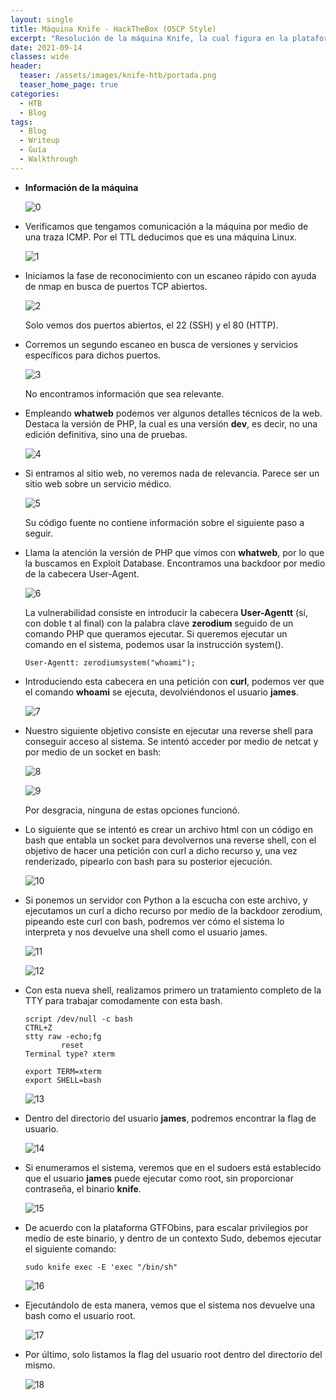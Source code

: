 ```yaml
---
layout: single
title: Máquina Knife - HackTheBox (OSCP Style)
excerpt: "Resolución de la máquina Knife, la cual figura en la plataforma con un nivel de dificultad Easy."
date: 2021-09-14
classes: wide
header:
  teaser: /assets/images/knife-htb/portada.png
  teaser_home_page: true
categories:
  - HTB
  - Blog
tags:
  - Blog
  - Writeup
  - Guía
  - Walkthrough
---
```


+ **Información de la máquina**
	
	![0]

+ Verificamos que tengamos comunicación a la máquina por medio de una traza ICMP. Por el TTL deducimos que es una máquina Linux.

	![1]
	
+ Iniciamos la fase de reconocimiento con un escaneo rápido con ayuda de nmap en busca de puertos TCP abiertos.

	![2]
	
	Solo vemos dos puertos abiertos, el 22 (SSH) y el 80 (HTTP).
	
+ Corremos un segundo escaneo en busca de versiones y servicios específicos para dichos puertos.

	![3]
	
	No encontramos información que sea relevante.
	
+ Empleando **whatweb** podemos ver algunos detalles técnicos de la web. Destaca la versión de PHP, la cual es una versión **dev**, es decir, no una edición definitiva, sino una de pruebas.

	![4]
	
+ Si entramos al sitio web, no veremos nada de relevancia. Parece ser un sitio web sobre un servicio médico.

	![5]
	
	Su código fuente no contiene información sobre el siguiente paso a seguir.
	
+ Llama la atención la versión de PHP que vimos con **whatweb**, por lo que la buscamos en Exploit Database. Encontramos una backdoor por medio de la cabecera User-Agent.

	![6]
	
	La vulnerabilidad consiste en introducir la cabecera **User-Agentt** (sí, con doble t al final) con la palabra clave **zerodium** seguido de un comando PHP que queramos ejecutar. Si queremos ejecutar un comando en el sistema, podemos usar la instrucción system().
	
	``User-Agentt: zerodiumsystem("whoami");``
	
+ Introduciendo esta cabecera en una petición con **curl**, podemos ver que el comando **whoami** se ejecuta, devolviéndonos el usuario **james**.

	![7]
	
+ Nuestro siguiente objetivo consiste en ejecutar una reverse shell para conseguir acceso al sistema. Se intentó acceder por medio de netcat y por medio de un socket en bash:

	![8]
	
	![9]
	
	Por desgracia, ninguna de estas opciones funcionó.
	
+ Lo siguiente que se intentó es crear un archivo html con un código en bash que entabla un socket para devolvernos una reverse shell, con el objetivo de hacer una petición con curl a dicho recurso y, una vez renderizado, pipearlo con bash para su posterior ejecución.

	![10]

+ Si ponemos un servidor con Python a la escucha con este archivo, y ejecutamos un curl a dicho recurso por medio de la backdoor zerodium, pipeando este curl con bash, podremos ver cómo el sistema lo interpreta y nos devuelve una shell como el usuario james.
	
	![11]
	
	![12]
	
+ Con esta nueva shell, realizamos primero un tratamiento completo de la TTY para trabajar comodamente con esta bash.

	```
	script /dev/null -c bash
	CTRL+Z
	stty raw -echo;fg
			reset
	Terminal type? xterm
	
	export TERM=xterm
	export SHELL=bash
	```
	
	![13]

+ Dentro del directorio del usuario **james**, podremos encontrar la flag de usuario.
	
	![14]
	
+ Si enumeramos el sistema, veremos que en el sudoers está establecido que el usuario **james** puede ejecutar como root, sin proporcionar contraseña, el binario **knife**.
	
	![15]
	
+ De acuerdo con la plataforma GTFObins, para escalar privilegios por medio de este binario, y dentro de un contexto Sudo, debemos ejecutar el siguiente comando:

	``sudo knife exec -E 'exec "/bin/sh"``
	
	![16]
	
+ Ejecutándolo de esta manera, vemos que el sistema nos devuelve una bash como el usuario root.
	
	![17]
	
+ Por último, solo listamos la flag del usuario root dentro del directorio del mismo.
	
	![18]

[0]:/assets/images/knife-htb/0.png
[1]:/assets/images/knife-htb/1.png
[2]:/assets/images/knife-htb/2.png
[3]:/assets/images/knife-htb/3.png
[4]:/assets/images/knife-htb/4.png
[5]:/assets/images/knife-htb/5.png
[6]:/assets/images/knife-htb/6.png
[7]:/assets/images/knife-htb/7.png
[8]:/assets/images/knife-htb/8.png
[9]:/assets/images/knife-htb/9.png
[10]:/assets/images/knife-htb/10.png
[11]:/assets/images/knife-htb/11.png
[12]:/assets/images/knife-htb/12.png
[13]:/assets/images/knife-htb/13.png
[14]:/assets/images/knife-htb/14.jpg
[15]:/assets/images/knife-htb/15.png
[16]:/assets/images/knife-htb/16.png
[17]:/assets/images/knife-htb/17.png
[18]:/assets/images/knife-htb/18.jpg